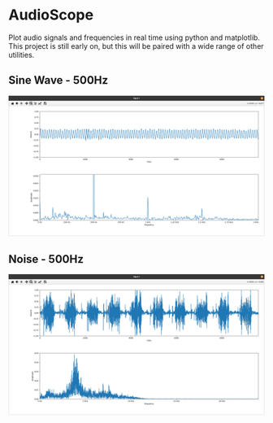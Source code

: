 # AudioScope
Plot audio signals and frequencies in real time using python and matplotlib. This project is still early on, but this will be paired with a wide range of other utilities. 

## Sine Wave - 500Hz

<img src="images/500Hz.png" width="600">

## Noise - 500Hz

<img src="images/noise500hz.png" width="600">
